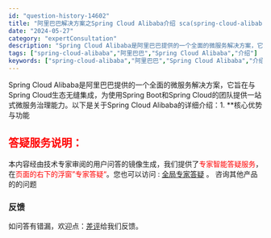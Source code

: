 ```yaml
---
id: "question-history-14602"
title: "阿里巴巴解决方案之Spring Cloud Alibaba介绍 sca(spring-cloud-alibaba)"
date: "2024-05-27"
category: "expertConsultation"
description: "Spring Cloud Alibaba是阿里巴巴提供的一个全面的微服务解决方案，它旨在与Spring Cloud生态无缝集成，为使用Spring Boot和Spring Cloud的团队提供一站式微服务治理能力。以下是关于Spring Cloud Alibaba的详细介绍：1. **核心优势与功能"
tags: ["spring-cloud-alibaba","阿里巴巴","Spring Cloud Alibaba","介绍"]
keywords: ["spring-cloud-alibaba","阿里巴巴","Spring Cloud Alibaba","介绍"]
---
```


Spring Cloud Alibaba是阿里巴巴提供的一个全面的微服务解决方案，它旨在与Spring Cloud生态无缝集成，为使用Spring Boot和Spring Cloud的团队提供一站式微服务治理能力。以下是关于Spring Cloud Alibaba的详细介绍：1. **核心优势与功能
## <font color="#FF0000">答疑服务说明：</font> 

本内容经由技术专家审阅的用户问答的镜像生成，我们提供了<font color="#FF0000">专家智能答疑服务</font>，在<font color="#FF0000">页面的右下的浮窗”专家答疑“</font>。您也可以访问 : [全局专家答疑](https://opensource.alibaba.com/chatBot) 。 咨询其他产品的的问题

### 反馈
如问答有错漏，欢迎点：[差评](https://ai.nacos.io/user/feedbackByEnhancerGradePOJOID?enhancerGradePOJOId=14609)给我们反馈。

